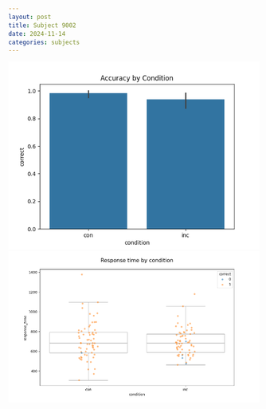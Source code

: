 ```yaml
---
layout: post
title: Subject 9002
date: 2024-11-14
categories: subjects
---
```


![](data/9002/run-6/9002_NF_acc.png)
![](data/9002/run-6/9002_NF_rt.png)
